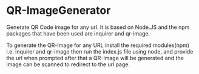 # QR-ImageGenerator
Generate QR Code image for any url. It is based on Node.JS and the npm packages that have been used are inquirer and qr-image.

To generate the QR-Image for any URL install the required modules(npm) i.e. inquirer and qr-image then run the index.js file using node, and provide the url when prompted after that a QR-Image will be generated and the image can be scanned to redirect to the url page.
